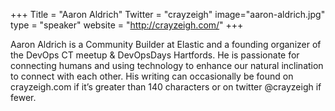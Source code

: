 +++
Title = "Aaron Aldrich"
Twitter = "crayzeigh"
image="aaron-aldrich.jpg"
type = "speaker"
website = "http://crayzeigh.com/"
+++

Aaron Aldrich is a Community Builder at Elastic and a founding organizer of the DevOps CT meetup & DevOpsDays Hartfords. He is passionate for connecting humans and using technology to enhance our natural inclination to connect with each other. His writing can occasionally be found on crayzeigh.com if it’s greater than 140 characters or on twitter @crayzeigh if fewer.